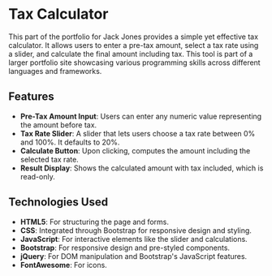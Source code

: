 # Tax Calculator

This part of the portfolio for Jack Jones provides a simple yet effective tax calculator. It allows users to enter a pre-tax amount, select a tax rate using a slider, and calculate the final amount including tax. This tool is part of a larger portfolio site showcasing various programming skills across different languages and frameworks.

## Features

- **Pre-Tax Amount Input**: Users can enter any numeric value representing the amount before tax.
- **Tax Rate Slider**: A slider that lets users choose a tax rate between 0% and 100%. It defaults to 20%.
- **Calculate Button**: Upon clicking, computes the amount including the selected tax rate.
- **Result Display**: Shows the calculated amount with tax included, which is read-only.

## Technologies Used

- **HTML5**: For structuring the page and forms.
- **CSS**: Integrated through Bootstrap for responsive design and styling.
- **JavaScript**: For interactive elements like the slider and calculations.
- **Bootstrap**: For responsive design and pre-styled components.
- **jQuery**: For DOM manipulation and Bootstrap's JavaScript features.
- **FontAwesome**: For icons.
